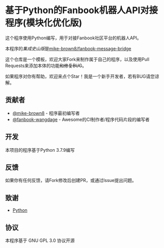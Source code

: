 # 基于Python的Fanbook机器人API对接程序(模块化优化版)

这个程序使用Python编写，用于对接Fanbook社区平台的机器人API。

本程序的*集成史山版*是[mike-brown8/fanbook-message-bridge](https://github.com/mike-brown8/fanbook-message-bridge)

这个仓库是一个模板，欢迎大家Fork来制作属于自己的程序，以及使用Pull Requests来添加本体的功能~~和修复BUG~~。

如果程序对你有帮助，欢迎来点个Star！我是一个新手开发者，若有BUG请您谅解。

## 贡献者

- [@mike-brown8](https://github.com/mike-brown8/) - 程序最初编写者
- [@fanbook-wangdage](https://github.com/fanbook-wangdage) - Awesome的CI制作者/程序代码片段的编写者

## 开发

本项目的程序基于Python 3.7.9编写

## 反馈

如果你有任何反馈，请Fork修改后创建PR，或通过Issue提出问题。

## 致谢

- [Python](https://www.python.org/)

## 协议

本程序基于 GNU GPL 3.0 协议开源

# 
